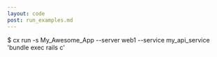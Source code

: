 ```yaml
---
layout: code
post: run_examples.md
---
```



$ cx run -s My_Awesome_App --server web1 --service my_api_service 'bundle exec rails c'
